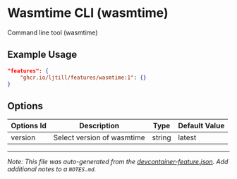 
# Wasmtime CLI (wasmtime)

Command line tool (wasmtime)

## Example Usage

```json
"features": {
    "ghcr.io/ljtill/features/wasmtime:1": {}
}
```

## Options

| Options Id | Description | Type | Default Value |
|-----|-----|-----|-----|
| version | Select version of wasmtime | string | latest |



---

_Note: This file was auto-generated from the [devcontainer-feature.json](https://github.com/ljtill/features/blob/main/src/wasmtime/devcontainer-feature.json).  Add additional notes to a `NOTES.md`._

